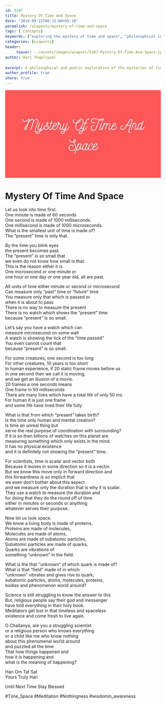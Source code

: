 ```yaml
--- 
id: 5107 
title: Mystery Of Time And Space
date: "2019-09-15T08:33:00+05:30"
permalink: /wiaposts/mystery-of-time-and-space
tags: [ Concepts]    
keywords: ["exploring the mystery of time and space", "philosophical insights on time", "understanding space through philosophy", "conceptual exploration of time and space", "poetic reflections on temporal and spatial concepts"]  
categories: [wiaposts] 
header:
     teaser: ../assets/images/wiapost/5107-Mystery-Of-Time-And-Space.jpg
author: Hari Thapliyaal 

excerpt: A philosophical and poetic exploration of the mysteries of time and space, delving into conceptual insights and reflections.
author_profile: true 
share: true 
---
```


![Mystery Of Time And Space](../assets/images/wiapost/5107-Mystery-Of-Time-And-Space.jpg)     
   
# Mystery Of Time And Space   
    
Let us look into time first.    
One minute is made of 60 seconds    
One second is made of 1000 milliseconds.    
One millisecond is made of 1000 microseconds.    
What is the smallest unit of time is made of?    
The “present” time is only that.    
    
By the time you blink eyes    
the present becomes past.    
The “present” is so small that    
we even do not know how small is that.    
This is the reason either it is    
One microsecond or one minute or    
one hour or one day or one year old, all are past.    
    
All units of time either minute or second or microsecond    
Can measure only “past” time or “future” time    
You measure only that which is passed or    
when it is about to pass    
There is no way to measure the present    
There is no watch which shows the “present” time    
because “present” is so small.    
    
Let’s say you have a watch which can    
measure microsecond on some wall    
A watch is showing the tick of the "time passed"    
You even cannot count that    
because “present” is so small.    
    
For some creatures, one second is too long    
For other creatures, 10 years is too short    
In human experience, if 20 static frame moves before us    
in one second then we call it is moving,    
and we get an illusion of a movie.    
20 frames a one seconds means    
One frame in 50 milliseconds    
There are many lives which have a total life of only 50 ms.    
For human it is just one frame    
and some life have lived their life fully.    
    
What is that from which “present” takes birth?    
Is the time only human and mental creation?    
Is time an unreal thing but    
serve the real purpose of coordination with surrounding?    
If it is so then billions of watches on this planet are    
measuring something which only exists in the mind.    
It has no physical existence    
and it is definitely not showing the “present” time.    
    
For scientists, time is scalar and vector both    
Because it moves in some direction so it is a vector.    
But we know this move only in forward direction and    
this forwardness is so implicit that    
we even don’t bother about this aspect    
and we measure only the duration that is why it is scalar.    
They use a watch to measure the duration and    
for doing that they do the round off of time    
either in minutes or seconds or anything    
whatever serves their purpose.    
    
Now let us look space.    
We know a living body is made of proteins,    
Proteins are made of molecules,    
Molecules are made of atoms,    
Atoms are made of subatomic particles,    
Subatomic particles are made of quarks,    
Quarks are vibrations of    
something “unknown” in the field.    
    
What is the that “unknown” of which quark is made of?    
What is that “field” made of in which    
“unknown” vibrates and gives rise to quark,    
subatomic particles, atoms, molecules, proteins,    
bodies and phenomenon world around?    
    
Science is still struggling to know the answer to this    
But, religious people say their god and messenger    
have told everything in their holy book.    
Meditators get lost in that timeless and spaceless    
existence and come fresh to live again.    
    
O Chaitanya, are you a struggling scientist    
or a religious person who knows everything    
or a child like me who know nothing    
about this phenomenal world around    
and puzzled all the time    
That how things happened and    
how it is happening and    
what is the meaning of happening?    
    
Hari Om Tat Sat    
Yours Truly Hari    
    
Until Next Time Stay Blessed    
    
#Time_Space #Meditation #Nothingness #wisdomin_awareness    
